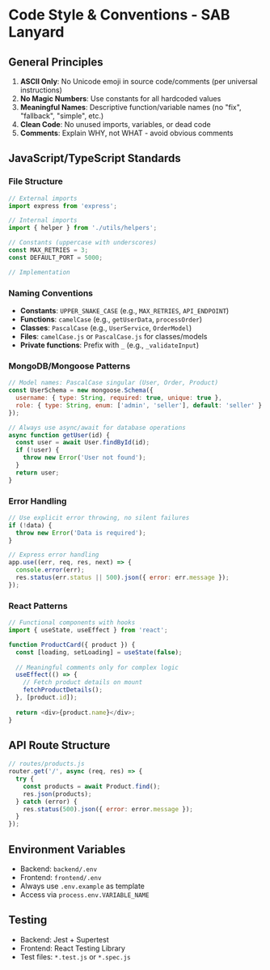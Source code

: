 # Code Style & Conventions - SAB Lanyard

## General Principles
1. **ASCII Only**: No Unicode emoji in source code/comments (per universal instructions)
2. **No Magic Numbers**: Use constants for all hardcoded values
3. **Meaningful Names**: Descriptive function/variable names (no "fix", "fallback", "simple", etc.)
4. **Clean Code**: No unused imports, variables, or dead code
5. **Comments**: Explain WHY, not WHAT - avoid obvious comments

## JavaScript/TypeScript Standards

### File Structure
```javascript
// External imports
import express from 'express';

// Internal imports
import { helper } from './utils/helpers';

// Constants (uppercase with underscores)
const MAX_RETRIES = 3;
const DEFAULT_PORT = 5000;

// Implementation
```

### Naming Conventions
- **Constants**: `UPPER_SNAKE_CASE` (e.g., `MAX_RETRIES`, `API_ENDPOINT`)
- **Functions**: `camelCase` (e.g., `getUserData`, `processOrder`)
- **Classes**: `PascalCase` (e.g., `UserService`, `OrderModel`)
- **Files**: `camelCase.js` or `PascalCase.js` for classes/models
- **Private functions**: Prefix with `_` (e.g., `_validateInput`)

### MongoDB/Mongoose Patterns
```javascript
// Model names: PascalCase singular (User, Order, Product)
const UserSchema = new mongoose.Schema({
  username: { type: String, required: true, unique: true },
  role: { type: String, enum: ['admin', 'seller'], default: 'seller' }
});

// Always use async/await for database operations
async function getUser(id) {
  const user = await User.findById(id);
  if (!user) {
    throw new Error('User not found');
  }
  return user;
}
```

### Error Handling
```javascript
// Use explicit error throwing, no silent failures
if (!data) {
  throw new Error('Data is required');
}

// Express error handling
app.use((err, req, res, next) => {
  console.error(err);
  res.status(err.status || 500).json({ error: err.message });
});
```

### React Patterns
```javascript
// Functional components with hooks
import { useState, useEffect } from 'react';

function ProductCard({ product }) {
  const [loading, setLoading] = useState(false);
  
  // Meaningful comments only for complex logic
  useEffect(() => {
    // Fetch product details on mount
    fetchProductDetails();
  }, [product.id]);
  
  return <div>{product.name}</div>;
}
```

## API Route Structure
```javascript
// routes/products.js
router.get('/', async (req, res) => {
  try {
    const products = await Product.find();
    res.json(products);
  } catch (error) {
    res.status(500).json({ error: error.message });
  }
});
```

## Environment Variables
- Backend: `backend/.env`
- Frontend: `frontend/.env`
- Always use `.env.example` as template
- Access via `process.env.VARIABLE_NAME`

## Testing
- Backend: Jest + Supertest
- Frontend: React Testing Library
- Test files: `*.test.js` or `*.spec.js`
